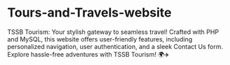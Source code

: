 # Tours-and-Travels-website
TSSB Tourism: Your stylish gateway to seamless travel! Crafted with PHP and MySQL, this website offers user-friendly features, including personalized navigation, user authentication, and a sleek Contact Us form. Explore hassle-free adventures with TSSB Tourism! 🌍✈️
